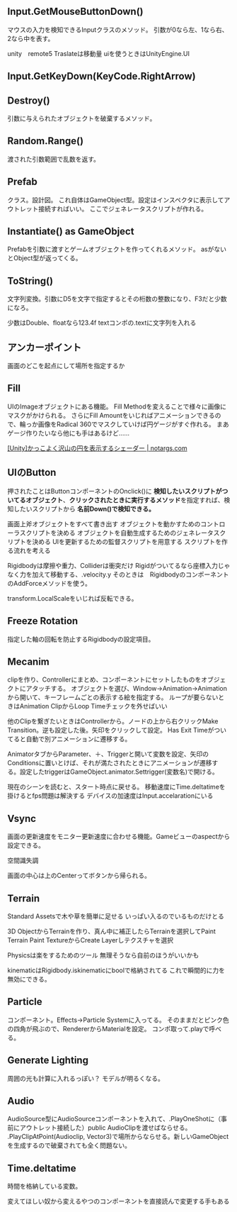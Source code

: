 ## Input.GetMouseButtonDown()
マウスの入力を検知できるInputクラスのメソッド。
引数が0なら左、1なら右、2なら中を表す。

unity　remote5
Traslateは移動量
uiを使うときはUnityEngine.UI

## Input.GetKeyDown(KeyCode.RightArrow)

## Destroy()
引数に与えられたオブジェクトを破棄するメソッド。

## Random.Range()
渡された引数範囲で乱数を返す。

## Prefab
クラス。設計図。
これ自体はGameObject型。設定はインスペクタに表示してアウトレット接続すればいい。
ここでジェネレータスクリプトが作れる。

## Instantiate() as GameObject
Prefabを引数に渡すとゲームオブジェクトを作ってくれるメソッド。
asがないとObject型が返ってくる。

## ToString()
文字列変換。引数にD5を文字で指定するとその桁数の整数になり、F3だと少数になろ。

少数はDouble、floatなら123.4f
textコンポの.textに文字列を入れる

## アンカーポイント
画面のどこを起点にして場所を指定するか

## Fill
UIのImageオブジェクトにある機能。
Fill Methodを変えることで様々に画像にマスクがかけられる。
さらにFill Amountをいじればアニメーションできるので、輪っか画像をRadical  360でマスクしていけば円ゲージがすぐ作れる。
まあゲージ作りたいなら他にも手はあるけど……

[\[Unity\]かっこよく沢山の円を表示するシェーダー \| notargs.com](http://wordpress.notargs.com/blog/blog/2015/02/03/unity%e3%81%8b%e3%81%a3%e3%81%93%e3%82%88%e3%81%8f%e6%b2%a2%e5%b1%b1%e3%81%ae%e5%86%86%e3%82%92%e8%a1%a8%e7%a4%ba%e3%81%99%e3%82%8b%e3%81%9f%e3%82%81%e3%81%ae%e3%82%b7%e3%82%a7%e3%83%bc%e3%83%80/)


## UIのButton
押されたことはButtonコンポーネントのOnclick()に **検知したいスクリプトがついてるオブジェクト**、**クリックされたときに実行するメソッド**を指定すれば、検知したいスクリプトから **名前Down()で検知できる。**


画面上斧オブジェクトをすべて書き出す
オブジェクトを動かすためのコントローラスクリプトを決める
オブジェクトを自動生成するためのジェネレータスクリプトを決める
UIを更新するための監督スクリプトを用意する
スクリプトを作る流れを考える

Rigidbodyは摩擦や重力、Colliderは衝突だけ
Rigidがついてるなら座標入力じゃなく力を加えて移動する、.velocity.y
そのときは　RigidbodyのコンポーネントのAddForceメソッドを使う。

transform.LocalScaleをいじれば反転できる。



## Freeze Rotation
指定した軸の回転を防止するRigidbodyの設定項目。


## Mecanim
clipを作り、Controllerにまとめ、コンポーネントにセットしたものをオブジェクトにアタッチする。
オブジェクトを選び、Window→Animation→Animationから開いて、キーフレームごとの表示する絵を指定する。
ループが要らないときはAnimation ClipからLoop Timeチェックを外せばいい

他のClipを繋ぎたいときはControllerから。ノードの上から右クリックMake Transition。逆も設定した後。矢印をクリックして設定。
Has Exit Timeがついてると自動で別アニメーションに遷移する。

AnimatorタブからParameter、＋、Triggerと開いて変数を設定、矢印のConditionsに置いとけば、それが満たされたときにアニメーションが遷移する。設定したtriggerはGameObject.animator.Settrigger(変数名)で開ける。

現在のシーンを読むと、スタート時点に戻せる。
移動速度にTime.deltatimeを掛けるとfps問題は解決する
デバイスの加速度はInput.accelarationにいる

## Vsync
画面の更新速度をモニター更新速度に合わせる機能。Gameビューのaspectから設定できる。

空間識失調

画面の中心は上のCenterってボタンから帰られる。

## Terrain
Standard Assetsで木や草を簡単に足せる
いっぱい入るのでいるものだけとる

3D ObjectからTerrainを作り、真ん中に補正したらTerrainを選択してPaint Terrain
Paint TextureからCreate Layerしテクスチャを選択

Physicsは楽をするためのツール
無理そうなら自前のほうがいいかも

kinematicはRigidbody.iskinematicにboolで格納されてる
これで瞬間的に力を無効にできる。

## Particle
コンポーネント。Effects→Particle Systemに入ってる。
そのままだとピンク色の四角が飛ぶので、RendererからMaterialを設定。
コンポ取って.playで呼べる。

## Generate Lighting
周囲の光も計算に入れるっぽい？
モデルが明るくなる。

## Audio
AudioSource型にAudioSourceコンポーネントを入れて、.PlayOneShotに（事前にアウトレット接続した）public AudioClipを渡せばならせる。
.PlayClipAtPoint(Audioclip, Vector3)で場所からならせる。新しいGameObjectを生成するので破棄されても全く問題ない。

## Time.deltatime
時間を格納している変数。

変えてほしい奴から変えるやつのコンポーネントを直接読んで変更する手もある

